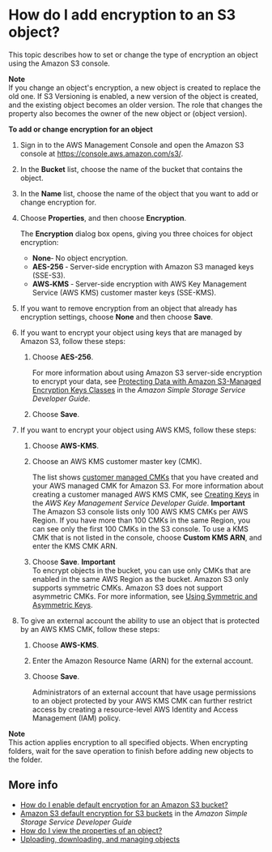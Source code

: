 # How do I add encryption to an S3 object?<a name="add-object-encryption"></a>

This topic describes how to set or change the type of encryption an object using the Amazon S3 console\.

**Note**  
If you change an object's encryption, a new object is created to replace the old one\. If S3 Versioning is enabled, a new version of the object is created, and the existing object becomes an older version\. The role that changes the property also becomes the owner of the new object or \(object version\)\. 

**To add or change encryption for an object**

1. Sign in to the AWS Management Console and open the Amazon S3 console at [https://console\.aws\.amazon\.com/s3/](https://console.aws.amazon.com/s3/)\.

1. In the **Bucket** list, choose the name of the bucket that contains the object\.

1. In the **Name** list, choose the name of the object that you want to add or change encryption for\.

1. Choose **Properties**, and then choose **Encryption**\.

   The **Encryption** dialog box opens, giving you three choices for object encryption:
   + **None**‐ No object encryption\.
   + **AES\-256** ‐ Server\-side encryption with Amazon S3 managed keys \(SSE\-S3\)\.
   + **AWS‐KMS** ‐ Server\-side encryption with AWS Key Management Service \(AWS KMS\) customer master keys \(SSE\-KMS\)\.

1. If you want to remove encryption from an object that already has encryption settings, choose **None** and then choose **Save**\. 

1. If you want to encrypt your object using keys that are managed by Amazon S3, follow these steps:

   1. Choose **AES\-256**\. 

      For more information about using Amazon S3 server\-side encryption to encrypt your data, see [Protecting Data with Amazon S3\-Managed Encryption Keys Classes](https://docs.aws.amazon.com/AmazonS3/latest/dev/UsingServerSideEncryption.html) in the *Amazon Simple Storage Service Developer Guide*\.

   1. Choose **Save**\.

1. If you want to encrypt your object using AWS KMS, follow these steps:

   1. Choose **AWS\-KMS**\.

   1. Choose an AWS KMS customer master key \(CMK\)\.

      The list shows [customer managed CMKs](https://docs.aws.amazon.com/kms/latest/developerguide/concepts.html#customer-cmk) that you have created and your AWS managed CMK for Amazon S3\. For more information about creating a customer managed AWS KMS CMK, see [Creating Keys](https://docs.aws.amazon.com/kms/latest/developerguide/UsingServerSideEncryption.html) in the *AWS Key Management Service Developer Guide*\. 
**Important**  
The Amazon S3 console lists only 100 AWS KMS CMKs per AWS Region\. If you have more than 100 CMKs in the same Region, you can see only the first 100 CMKs in the S3 console\. To use a KMS CMK that is not listed in the console, choose **Custom KMS ARN**, and enter the KMS CMK ARN\.

   1. Choose **Save**\.
**Important**  
To encrypt objects in the bucket, you can use only CMKs that are enabled in the same AWS Region as the bucket\. Amazon S3 only supports symmetric CMKs\. Amazon S3 does not support asymmetric CMKs\. For more information, see [Using Symmetric and Asymmetric Keys](https://docs.aws.amazon.com/kms/latest/developerguide/symmetric-asymmetric.html)\.

1. To give an external account the ability to use an object that is protected by an AWS KMS CMK, follow these steps: 

   1. Choose **AWS\-KMS**\.

   1. Enter the Amazon Resource Name \(ARN\) for the external account\.

   1. Choose **Save**\.

      Administrators of an external account that have usage permissions to an object protected by your AWS KMS CMK can further restrict access by creating a resource\-level AWS Identity and Access Management \(IAM\) policy\.

**Note**  
This action applies encryption to all specified objects\. When encrypting folders, wait for the save operation to finish before adding new objects to the folder\.

## More info<a name="add-object-encryption-moreinfo"></a>
+  [How do I enable default encryption for an Amazon S3 bucket?](default-bucket-encryption.md)
+ [Amazon S3 default encryption for S3 buckets](https://docs.aws.amazon.com/AmazonS3/latest/dev/bucket-encryption.html) in the *Amazon Simple Storage Service Developer Guide*
+  [How do I view the properties of an object?](view-object-properties.md)
+  [Uploading, downloading, and managing objects](upload-download-objects.md)